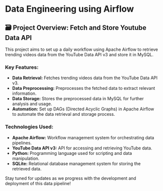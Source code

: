# Data Engineering using Airflow

## 🗃️ Project Overview: Fetch and Store Youtube Data API

This project aims to set up a daily workflow using Apache Airflow to retrieve trending videos data from the YouTube Data API v3 and store it in MySQL. 

### Key Features:
- **Data Retrieval:** Fetches trending videos data from the YouTube Data API v3.
- **Data Preprocessing:** Preprocesses the fetched data to extract relevant information.
- **Data Storage:** Stores the preprocessed data in MySQL for further analysis and usage.
- **Automation:** Set up DAGs (Directed Acyclic Graphs) in Apache Airflow to automate the data retrieval and storage process.

### Technologies Used:
- **Apache Airflow:** Workflow management system for orchestrating data pipelines.
- **YouTube Data API v3:** API for accessing and retrieving YouTube data.
- **Python:** Programming language used for scripting and data manipulation.
- **SQLite:** Relational database management system for storing the retrieved data.

Stay tuned for updates as we progress with the development and deployment of this data pipeline!
